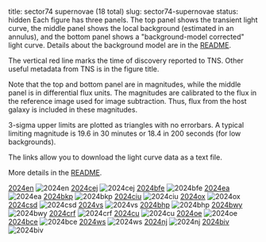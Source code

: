title: sector74 supernovae (18 total)
slug: sector74-supernovae
status: hidden
  Each figure has three panels.  The top panel shows the transient light curve, the middle panel shows the local background (estimated in an annulus), and the bottom panel shows a "background-model corrected" light curve. Details about the background model are in the [README]({filename}../README/README.md). 
 
 The vertical red line marks the time of discovery reported to TNS. Other useful metadata from TNS is in the figure title.

 Note that the top and bottom panel are in magnitudes, while the middle panel is in differential flux units. The magnitudes are calibrated to the flux in the reference image used for image subtraction. Thus, flux from the host galaxy is included in these magnitudes. 

  3-sigma upper limits are plotted as triangles with no errorbars. A typical limiting magnitude is 19.6 in 30 minutes or 18.4 in 200 seconds (for low backgrounds).

The links allow you to download the light curve data as a text file. 

More details in the [README]({filename}../README/README.md).


[2024en]({static}../..//light_curves/sector74/lc_2024en_cleaned)
![2024en]({static}../../images/sector74/lc_2024en_cleaned.png)
[2024cej]({static}../..//light_curves/sector74/lc_2024cej_cleaned)
![2024cej]({static}../../images/sector74/lc_2024cej_cleaned.png)
[2024bfe]({static}../..//light_curves/sector74/lc_2024bfe_cleaned)
![2024bfe]({static}../../images/sector74/lc_2024bfe_cleaned.png)
[2024ea]({static}../..//light_curves/sector74/lc_2024ea_cleaned)
![2024ea]({static}../../images/sector74/lc_2024ea_cleaned.png)
[2024bkp]({static}../..//light_curves/sector74/lc_2024bkp_cleaned)
![2024bkp]({static}../../images/sector74/lc_2024bkp_cleaned.png)
[2024ciu]({static}../..//light_curves/sector74/lc_2024ciu_cleaned)
![2024ciu]({static}../../images/sector74/lc_2024ciu_cleaned.png)
[2024ox]({static}../..//light_curves/sector74/lc_2024ox_cleaned)
![2024ox]({static}../../images/sector74/lc_2024ox_cleaned.png)
[2024csd]({static}../..//light_curves/sector74/lc_2024csd_cleaned)
![2024csd]({static}../../images/sector74/lc_2024csd_cleaned.png)
[2024vs]({static}../..//light_curves/sector74/lc_2024vs_cleaned)
![2024vs]({static}../../images/sector74/lc_2024vs_cleaned.png)
[2024bhp]({static}../..//light_curves/sector74/lc_2024bhp_cleaned)
![2024bhp]({static}../../images/sector74/lc_2024bhp_cleaned.png)
[2024bwy]({static}../..//light_curves/sector74/lc_2024bwy_cleaned)
![2024bwy]({static}../../images/sector74/lc_2024bwy_cleaned.png)
[2024crf]({static}../..//light_curves/sector74/lc_2024crf_cleaned)
![2024crf]({static}../../images/sector74/lc_2024crf_cleaned.png)
[2024cu]({static}../..//light_curves/sector74/lc_2024cu_cleaned)
![2024cu]({static}../../images/sector74/lc_2024cu_cleaned.png)
[2024oe]({static}../..//light_curves/sector74/lc_2024oe_cleaned)
![2024oe]({static}../../images/sector74/lc_2024oe_cleaned.png)
[2024bce]({static}../..//light_curves/sector74/lc_2024bce_cleaned)
![2024bce]({static}../../images/sector74/lc_2024bce_cleaned.png)
[2024ws]({static}../..//light_curves/sector74/lc_2024ws_cleaned)
![2024ws]({static}../../images/sector74/lc_2024ws_cleaned.png)
[2024nj]({static}../..//light_curves/sector74/lc_2024nj_cleaned)
![2024nj]({static}../../images/sector74/lc_2024nj_cleaned.png)
[2024biv]({static}../..//light_curves/sector74/lc_2024biv_cleaned)
![2024biv]({static}../../images/sector74/lc_2024biv_cleaned.png)
